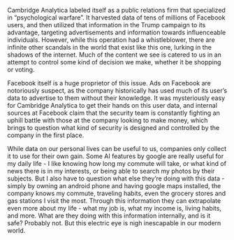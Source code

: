 Cambridge Analytica labeled itself as a public relations firm that specialized in “psychological warfare”. It harvested data of tens of millions of Facebook users, and then utilized that information in the Trump campaign to its advantage, targeting advertisements and information towards influenceable individuals. However, while this operation had a whistleblower, there are infinite other scandals in the world that exist like this one, lurking in the shadows of the internet. Much of the content we see is catered to us in an attempt to control some kind of decision we make, whether it be shopping or voting. 

Facebook itself is a huge proprietor of this issue. Ads on Facebook are notoriously suspect, as the company historically has used much of its user’s data to advertise to them without their knowledge. It was mysteriously easy for Cambridge Analytica to get their hands on this user data, and internal sources at Facebook claim that the security team is constantly fighting an uphill battle with those at the company looking to make money, which brings to question what kind of security is designed and controlled by the company in the first place. 

While data on our personal lives can be useful to us, companies only collect it to use for their own gain. Some AI features by google are really useful for my daily life - I like knowing how long my commute will take, or what kind of news there is in my interests, or being able to search my photos by their subjects. But I also have to question what else they’re doing with this data - simply by owning an android phone and having google maps installed, the company knows my commute, traveling habits, even the grocery stores and gas stations I visit the most. Through this information they can extrapolate even more about my life - what my job is, what my income is, living habits, and more. What are they doing with this information internally, and is it safe? Probably not. But this electric eye is nigh inescapable in our modern world.


